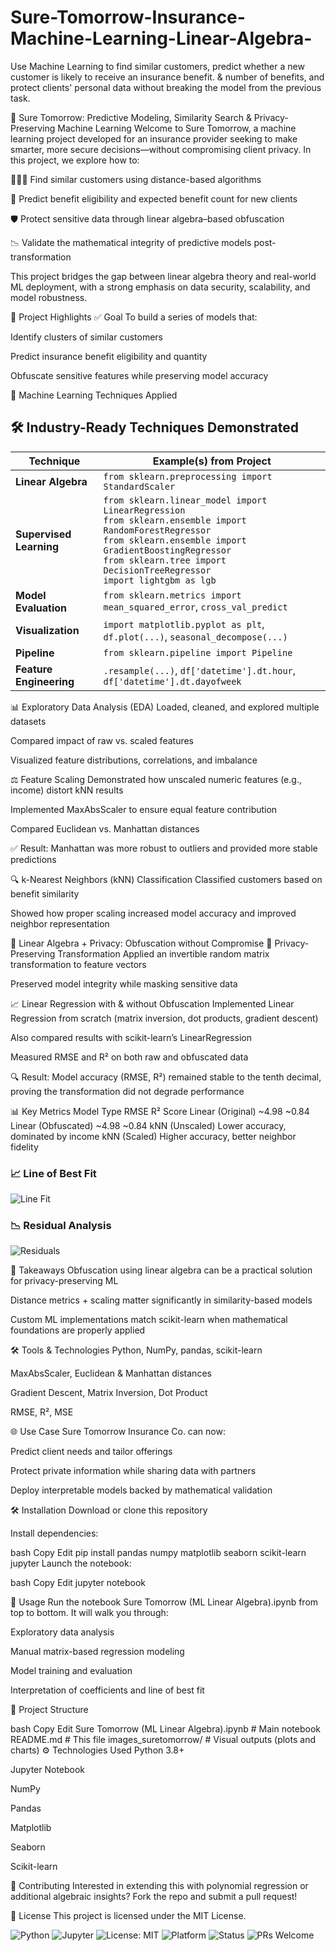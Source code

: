 # Sure-Tomorrow-Insurance-Machine-Learning-Linear-Algebra-
Use Machine Learning to find similar customers, predict whether a new customer is likely to receive an insurance benefit. &amp; number of benefits, and protect clients' personal data without breaking the model from the previous task.

🔮 Sure Tomorrow: Predictive Modeling, Similarity Search & Privacy-Preserving Machine Learning
Welcome to Sure Tomorrow, a machine learning project developed for an insurance provider seeking to make smarter, more secure decisions—without compromising client privacy. In this project, we explore how to:

🧑‍🤝‍🧑 Find similar customers using distance-based algorithms

🔮 Predict benefit eligibility and expected benefit count for new clients

🛡️ Protect sensitive data through linear algebra–based obfuscation

📉 Validate the mathematical integrity of predictive models post-transformation

This project bridges the gap between linear algebra theory and real-world ML deployment, with a strong emphasis on data security, scalability, and model robustness.

🚀 Project Highlights
✅ Goal
To build a series of models that:

Identify clusters of similar customers

Predict insurance benefit eligibility and quantity

Obfuscate sensitive features while preserving model accuracy

🧪 Machine Learning Techniques Applied
## 🛠️ Industry-Ready Techniques Demonstrated

| Technique           | Example(s) from Project |
|---------------------|--------------------------|
| **Linear Algebra**  | `from sklearn.preprocessing import StandardScaler` |
| **Supervised Learning** | `from sklearn.linear_model import LinearRegression`<br>`from sklearn.ensemble import RandomForestRegressor`<br>`from sklearn.ensemble import GradientBoostingRegressor`<br>`from sklearn.tree import DecisionTreeRegressor`<br>`import lightgbm as lgb` |
| **Model Evaluation** | `from sklearn.metrics import mean_squared_error`, `cross_val_predict` |
| **Visualization**    | `import matplotlib.pyplot as plt`, `df.plot(...)`, `seasonal_decompose(...)` |
| **Pipeline**         | `from sklearn.pipeline import Pipeline` |
| **Feature Engineering** | `.resample(...)`, `df['datetime'].dt.hour`, `df['datetime'].dt.dayofweek` |

📊 Exploratory Data Analysis (EDA)
Loaded, cleaned, and explored multiple datasets

Compared impact of raw vs. scaled features

Visualized feature distributions, correlations, and imbalance

⚖️ Feature Scaling
Demonstrated how unscaled numeric features (e.g., income) distort kNN results

Implemented MaxAbsScaler to ensure equal feature contribution

Compared Euclidean vs. Manhattan distances

✅ Result: Manhattan was more robust to outliers and provided more stable predictions

🔍 k-Nearest Neighbors (kNN) Classification
Classified customers based on benefit similarity

Showed how proper scaling increased model accuracy and improved neighbor representation

🧮 Linear Algebra + Privacy: Obfuscation without Compromise
🔐 Privacy-Preserving Transformation
Applied an invertible random matrix transformation to feature vectors

Preserved model integrity while masking sensitive data

📈 Linear Regression with & without Obfuscation
Implemented Linear Regression from scratch (matrix inversion, dot products, gradient descent)

Also compared results with scikit-learn’s LinearRegression

Measured RMSE and R² on both raw and obfuscated data

🔍 Result: Model accuracy (RMSE, R²) remained stable to the tenth decimal, proving the transformation did not degrade performance

📊 Key Metrics
Model Type	RMSE	R² Score
Linear (Original)	~4.98	~0.84
Linear (Obfuscated)	~4.98	~0.84
kNN (Unscaled)	Lower accuracy, dominated by income	
kNN (Scaled)	Higher accuracy, better neighbor fidelity	

### 📈 Line of Best Fit  
![Line Fit](images_suretomorrow/suretomorrow_image_1.png)

### 📉 Residual Analysis  
![Residuals](images_suretomorrow/suretomorrow_image_2.png)

🧠 Takeaways
Obfuscation using linear algebra can be a practical solution for privacy-preserving ML

Distance metrics + scaling matter significantly in similarity-based models

Custom ML implementations match scikit-learn when mathematical foundations are properly applied

🛠️ Tools & Technologies
Python, NumPy, pandas, scikit-learn

MaxAbsScaler, Euclidean & Manhattan distances

Gradient Descent, Matrix Inversion, Dot Product

RMSE, R², MSE

🌐 Use Case
Sure Tomorrow Insurance Co. can now:

Predict client needs and tailor offerings

Protect private information while sharing data with partners

Deploy interpretable models backed by mathematical validation

🛠 Installation
Download or clone this repository

Install dependencies:

bash
Copy
Edit
pip install pandas numpy matplotlib seaborn scikit-learn jupyter
Launch the notebook:

bash
Copy
Edit
jupyter notebook

🚀 Usage
Run the notebook Sure Tomorrow (ML Linear Algebra).ipynb from top to bottom. It will walk you through:

Exploratory data analysis

Manual matrix-based regression modeling

Model training and evaluation

Interpretation of coefficients and line of best fit

📁 Project Structure

bash
Copy
Edit
Sure Tomorrow (ML Linear Algebra).ipynb    # Main notebook
README.md                                  # This file
images_suretomorrow/                       # Visual outputs (plots and charts)
⚙️ Technologies Used
Python 3.8+

Jupyter Notebook

NumPy

Pandas

Matplotlib

Seaborn

Scikit-learn

🤝 Contributing
Interested in extending this with polynomial regression or additional algebraic insights? Fork the repo and submit a pull request!

🪪 License
This project is licensed under the MIT License.

![Python](https://img.shields.io/badge/Python-3.8+-blue.svg)
![Jupyter](https://img.shields.io/badge/Jupyter-Notebook-orange.svg)
![License: MIT](https://img.shields.io/badge/License-MIT-yellow.svg)
![Platform](https://img.shields.io/badge/Platform-JupyterLab%20%7C%20Notebook-lightgrey.svg)
![Status](https://img.shields.io/badge/Status-Exploratory-blueviolet.svg)
![PRs Welcome](https://img.shields.io/badge/PRs-welcome-brightgreen.svg)





